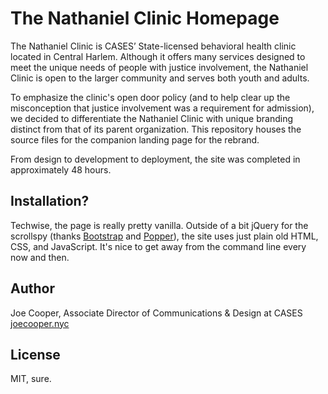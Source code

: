 # The Nathaniel Clinic Homepage
The Nathaniel Clinic is CASES’ State-licensed behavioral health clinic located in Central Harlem. Although it offers many services designed to meet the unique needs of people with justice involvement, the Nathaniel Clinic is open to the larger community and serves both youth and adults.

To emphasize the clinic's open door policy (and to help clear up the misconception that justice involvement was a requirement for admission), we decided to differentiate the Nathaniel Clinic with unique branding distinct from that of its parent organization. This repository houses the source files for the companion landing page for the rebrand.

From design to development to deployment, the site was completed in approximately 48 hours.

## Installation?
Techwise, the page is really pretty vanilla. Outside of a bit jQuery for the scrollspy (thanks [Bootstrap](https://getbootstrap.com/) and [Popper](https://popper.js.org/)), the site uses just plain old HTML, CSS, and JavaScript. It's nice to get away from the command line every now and then.

## Author
Joe Cooper, Associate Director of Communications & Design at CASES  
[joecooper.nyc](http://joecooper.nyc)

## License
MIT, sure.
